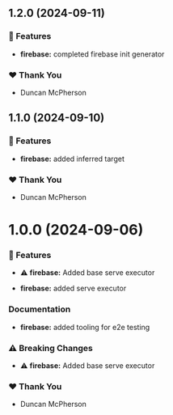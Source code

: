 ## 1.2.0 (2024-09-11)

### 🚀 Features

- **firebase:** completed firebase init generator

### ❤️ Thank You

- Duncan McPherson

## 1.1.0 (2024-09-10)

### 🚀 Features

- **firebase:** added inferred target

### ❤️ Thank You

- Duncan McPherson

# 1.0.0 (2024-09-06)

### 🚀 Features

- ⚠️ **firebase:** Added base serve executor

- **firebase:** added serve executor

### Documentation

- **firebase:** added tooling for e2e testing

### ⚠️ Breaking Changes

- ⚠️ **firebase:** Added base serve executor

### ❤️ Thank You

- Duncan McPherson
